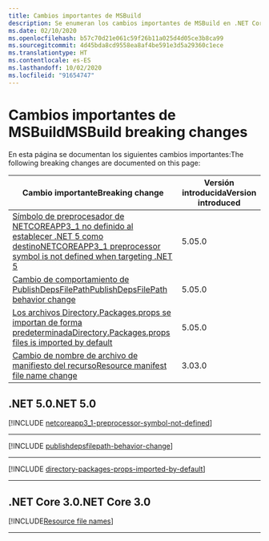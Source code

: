 ```yaml
---
title: Cambios importantes de MSBuild
description: Se enumeran los cambios importantes de MSBuild en .NET Core.
ms.date: 02/10/2020
ms.openlocfilehash: b57c70d21e061c59f26b11a025d4d05ce3b8ca99
ms.sourcegitcommit: 4d45bda8cd9558ea8af4be591e3d5a29360c1ece
ms.translationtype: HT
ms.contentlocale: es-ES
ms.lasthandoff: 10/02/2020
ms.locfileid: "91654747"
---
```

# <a name="msbuild-breaking-changes"></a><span data-ttu-id="5e676-103">Cambios importantes de MSBuild</span><span class="sxs-lookup"><span data-stu-id="5e676-103">MSBuild breaking changes</span></span>

<span data-ttu-id="5e676-104">En esta página se documentan los siguientes cambios importantes:</span><span class="sxs-lookup"><span data-stu-id="5e676-104">The following breaking changes are documented on this page:</span></span>

| <span data-ttu-id="5e676-105">Cambio importante</span><span class="sxs-lookup"><span data-stu-id="5e676-105">Breaking change</span></span> | <span data-ttu-id="5e676-106">Versión introducida</span><span class="sxs-lookup"><span data-stu-id="5e676-106">Version introduced</span></span> |
| - | - |
| [<span data-ttu-id="5e676-107">Símbolo de preprocesador de NETCOREAPP3_1 no definido al establecer .NET 5 como destino</span><span class="sxs-lookup"><span data-stu-id="5e676-107">NETCOREAPP3_1 preprocessor symbol is not defined when targeting .NET 5</span></span>](#netcoreapp3_1-preprocessor-symbol-is-not-defined-when-targeting-net-5) | <span data-ttu-id="5e676-108">5.0</span><span class="sxs-lookup"><span data-stu-id="5e676-108">5.0</span></span> |
| [<span data-ttu-id="5e676-109">Cambio de comportamiento de PublishDepsFilePath</span><span class="sxs-lookup"><span data-stu-id="5e676-109">PublishDepsFilePath behavior change</span></span>](#publishdepsfilepath-behavior-change) | <span data-ttu-id="5e676-110">5.0</span><span class="sxs-lookup"><span data-stu-id="5e676-110">5.0</span></span> |
| [<span data-ttu-id="5e676-111">Los archivos Directory.Packages.props se importan de forma predeterminada</span><span class="sxs-lookup"><span data-stu-id="5e676-111">Directory.Packages.props files is imported by default</span></span>](#directorypackagesprops-files-is-imported-by-default) | <span data-ttu-id="5e676-112">5.0</span><span class="sxs-lookup"><span data-stu-id="5e676-112">5.0</span></span> |
| [<span data-ttu-id="5e676-113">Cambio de nombre de archivo de manifiesto del recurso</span><span class="sxs-lookup"><span data-stu-id="5e676-113">Resource manifest file name change</span></span>](#resource-manifest-file-name-change) | <span data-ttu-id="5e676-114">3.0</span><span class="sxs-lookup"><span data-stu-id="5e676-114">3.0</span></span> |

## <a name="net-50"></a><span data-ttu-id="5e676-115">.NET 5.0</span><span class="sxs-lookup"><span data-stu-id="5e676-115">.NET 5.0</span></span>

[!INCLUDE [netcoreapp3_1-preprocessor-symbol-not-defined](../../../includes/core-changes/msbuild/5.0/netcoreapp3_1-preprocessor-symbol-not-defined.md)]

***

[!INCLUDE [publishdepsfilepath-behavior-change](../../../includes/core-changes/msbuild/5.0/publishdepsfilepath-behavior-change.md)]

***

[!INCLUDE [directory-packages-props-imported-by-default](../../../includes/core-changes/msbuild/5.0/directory-packages-props-imported-by-default.md)]

***

## <a name="net-core-30"></a><span data-ttu-id="5e676-116">.NET Core 3.0</span><span class="sxs-lookup"><span data-stu-id="5e676-116">.NET Core 3.0</span></span>

[!INCLUDE[Resource file names](~/includes/core-changes/msbuild/3.0/resource-manifest-name.md)]

***
